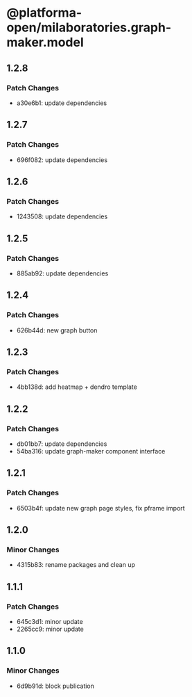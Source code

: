 # @platforma-open/milaboratories.graph-maker.model

## 1.2.8

### Patch Changes

- a30e6b1: update dependencies

## 1.2.7

### Patch Changes

- 696f082: update dependencies

## 1.2.6

### Patch Changes

- 1243508: update dependencies

## 1.2.5

### Patch Changes

- 885ab92: update dependencies

## 1.2.4

### Patch Changes

- 626b44d: new graph button

## 1.2.3

### Patch Changes

- 4bb138d: add heatmap + dendro template

## 1.2.2

### Patch Changes

- db01bb7: update dependencies
- 54ba316: update graph-maker component interface

## 1.2.1

### Patch Changes

- 6503b4f: update new graph page styles, fix pframe import

## 1.2.0

### Minor Changes

- 4315b83: rename packages and clean up

## 1.1.1

### Patch Changes

- 645c3d1: minor update
- 2265cc9: minor update

## 1.1.0

### Minor Changes

- 6d9b91d: block publication
